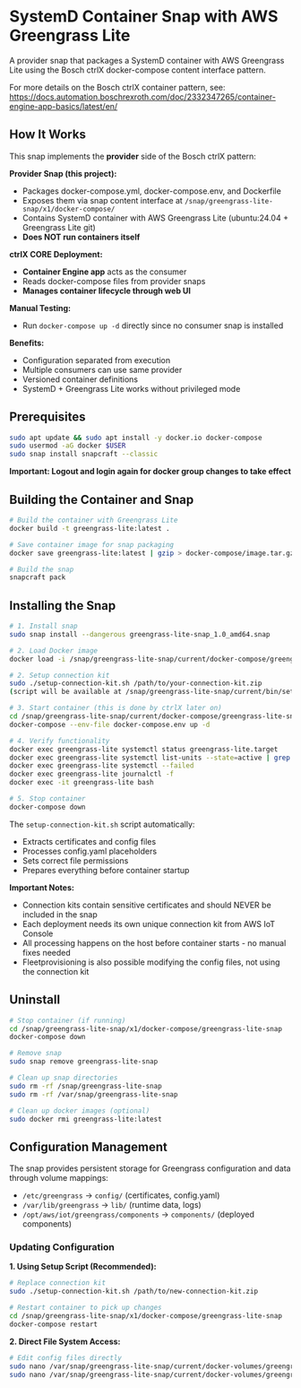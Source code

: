 # SystemD Container Snap with AWS Greengrass Lite

A provider snap that packages a SystemD container with AWS Greengrass Lite using the Bosch ctrlX docker-compose content interface pattern.

For more details on the Bosch ctrlX container pattern, see: https://docs.automation.boschrexroth.com/doc/2332347265/container-engine-app-basics/latest/en/

## How It Works

This snap implements the **provider** side of the Bosch ctrlX pattern:

**Provider Snap (this project):**
- Packages docker-compose.yml, docker-compose.env, and Dockerfile
- Exposes them via snap content interface at `/snap/greengrass-lite-snap/x1/docker-compose/`
- Contains SystemD container with AWS Greengrass Lite (ubuntu:24.04 + Greengrass Lite git)
- **Does NOT run containers itself**

**ctrlX CORE Deployment:**
- **Container Engine app** acts as the consumer
- Reads docker-compose files from provider snaps
- **Manages container lifecycle through web UI**

**Manual Testing:**
- Run `docker-compose up -d` directly since no consumer snap is installed

**Benefits:**
- Configuration separated from execution
- Multiple consumers can use same provider
- Versioned container definitions
- SystemD + Greengrass Lite works without privileged mode

## Prerequisites

```bash
sudo apt update && sudo apt install -y docker.io docker-compose
sudo usermod -aG docker $USER
sudo snap install snapcraft --classic
```
**Important: Logout and login again for docker group changes to take effect**

## Building the Container and Snap

```bash
# Build the container with Greengrass Lite
docker build -t greengrass-lite:latest .

# Save container image for snap packaging
docker save greengrass-lite:latest | gzip > docker-compose/image.tar.gz

# Build the snap
snapcraft pack
```

## Installing the Snap

```bash
# 1. Install snap
sudo snap install --dangerous greengrass-lite-snap_1.0_amd64.snap

# 2. Load Docker image
docker load -i /snap/greengrass-lite-snap/current/docker-compose/greengrass-lite-snap/image.tar.gz

# 2. Setup connection kit
sudo ./setup-connection-kit.sh /path/to/your-connection-kit.zip
(script will be available at /snap/greengrass-lite-snap/current/bin/setup-connection-kit.sh after installing the snap)

# 3. Start container (this is done by ctrlX later on)
cd /snap/greengrass-lite-snap/current/docker-compose/greengrass-lite-snap
docker-compose --env-file docker-compose.env up -d

# 4. Verify functionality
docker exec greengrass-lite systemctl status greengrass-lite.target
docker exec greengrass-lite systemctl list-units --state=active | grep ggl
docker exec greengrass-lite systemctl --failed
docker exec greengrass-lite journalctl -f
docker exec -it greengrass-lite bash

# 5. Stop container
docker-compose down
```

The `setup-connection-kit.sh` script automatically:
- Extracts certificates and config files
- Processes config.yaml placeholders
- Sets correct file permissions
- Prepares everything before container startup

**Important Notes:**
- Connection kits contain sensitive certificates and should NEVER be included in the snap
- Each deployment needs its own unique connection kit from AWS IoT Console
- All processing happens on the host before container starts - no manual fixes needed
- Fleetprovisioning is also possible modifying the config files, not using the connection kit

## Uninstall

```bash
# Stop container (if running)
cd /snap/greengrass-lite-snap/x1/docker-compose/greengrass-lite-snap
docker-compose down

# Remove snap
sudo snap remove greengrass-lite-snap

# Clean up snap directories
sudo rm -rf /snap/greengrass-lite-snap
sudo rm -rf /var/snap/greengrass-lite-snap

# Clean up docker images (optional)
sudo docker rmi greengrass-lite:latest

```

## Configuration Management

The snap provides persistent storage for Greengrass configuration and data through volume mappings:

- `/etc/greengrass` → `config/` (certificates, config.yaml)
- `/var/lib/greengrass` → `lib/` (runtime data, logs)
- `/opt/aws/iot/greengrass/components` → `components/` (deployed components)

### Updating Configuration

**1. Using Setup Script (Recommended):**
```bash
# Replace connection kit
sudo ./setup-connection-kit.sh /path/to/new-connection-kit.zip

# Restart container to pick up changes
cd /snap/greengrass-lite-snap/x1/docker-compose/greengrass-lite-snap
docker-compose restart
```

**2. Direct File System Access:**
```bash
# Edit config files directly
sudo nano /var/snap/greengrass-lite-snap/current/docker-volumes/greengrass-lite-snap/config/config.yaml
sudo nano /var/snap/greengrass-lite-snap/current/docker-volumes/greengrass-lite-snap/config/certificates.pem
```
